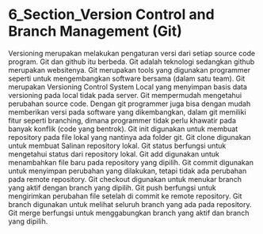 # 6_Section_Version Control and Branch Management (Git)
Versioning merupakan melakukan pengaturan versi dari setiap source code program. Git dan github itu berbeda. Git adalah teknologi sedangkan github merupakan websitenya. Git merupakan tools yang digunakan programmer seperti untuk mengembangkan software bersama (dalam satu team). 
Git merupakan Versioning Control System Local yang menyimpan basis data versioning pada local tidak pada server. Git mempermudah mengetahui perubahan source code. Dengan git programmer juga bisa dengan mudah memberikan versi pada software yang dikembangkan, dalam git memiliki fitur seperti branching, dimana programmer tidak perlu khawatir pada banyak konflik (code yang bentrok).
Git init digunakan untuk membuat repository pada file lokal yang nantinya ada folder git.
Git clone digunakan untuk membuat Salinan repository lokal.
Git status berfungsi untuk mengetahui status dari repository lokal.
Git add digunakan untuk menambahkan file baru pada repository yang dipilih.
Git commit digunakan untuk menyimpan perubahan yang dilakukan, tetapi tidak ada perubahan pada remote repository.
Git checkout digunakan untuk menukar branch yang aktif dengan branch yang dipilih.
Git push berfungsi untuk mengirimkan perubahan file setelah di commit ke remote repository.
Git branch digunakan untuk melihat seluruh branch yang ada pada repository.
Git merge berfungsi untuk menggabungkan branch yang aktif dan branch yang dipilih.